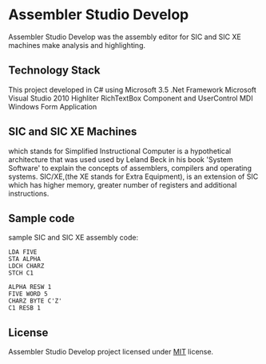 Assembler Studio Develop
======================

Assembler Studio Develop was the assembly editor for SIC and SIC XE machines make analysis and highlighting.

## Technology Stack
This project developed in C# using Microsoft 3.5 .Net Framework
Microsoft Visual Studio 2010
Highliter RichTextBox Component and UserControl
MDI Windows Form Application

## SIC and SIC XE Machines
which stands for Simplified Instructional Computer is a hypothetical architecture that was used used by 
Leland Beck in his book 'System Software' to explain the concepts of assemblers, compilers and 
operating systems. SIC/XE,(the XE stands for Extra Equipment), is an extension of SIC which has higher 
memory, greater number of registers and additional instructions. 

## Sample code
sample SIC and SIC XE assembly code:

    LDA FIVE
    STA ALPHA
    LDCH CHARZ
    STCH C1
    
    ALPHA RESW 1
    FIVE WORD 5
    CHARZ BYTE C'Z'
    C1 RESB 1

## License
Assembler Studio Develop project licensed under [MIT](http://opensource.org/licenses/MIT) license.
